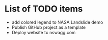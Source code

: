 
# List of TODO items

- add colored legend to NASA Landslide demo
- Publish GitHub project as a template
- Deploy website to nswagg.com
